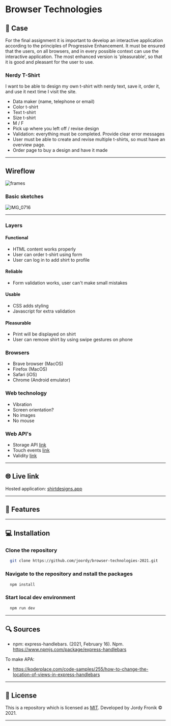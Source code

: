 # Browser Technologies

## 🔦 **Case**

For the final assignment it is important to develop an interactive application according to the principles of Progressive Enhancement. It must be ensured that the users, on all browsers, and in every possible context can use the interactive application. The most enhanced version is 'pleasurable', so that it is good and pleasant for the user to use.

### **Nerdy T-Shirt**

I want to be able to design my own t-shirt with nerdy text, save it, order it, and use it next time I visit the site.

- Data maker (name, telephone or email)
- Color t-shirt
- Text t-shirt
- Size t-shirt
- M / F
- Pick up where you left off / revise design
- Validation: everything must be completed. Provide clear error messages
- User must be able to create and revise multiple t-shirts, so must have an overview page.
- Order page to buy a design and have it made

---

## **Wireflow**

![frames](https://user-images.githubusercontent.com/48051912/112219775-bf886e00-8c25-11eb-8b61-45294b77576f.png)

### **Basic sketches**

![IMG_0716](https://user-images.githubusercontent.com/48051912/111471911-b54c0880-8729-11eb-93fd-daf6b4a49948.jpg)

---

### **Layers**

#### **Functional**

- HTML content works properly
- User can order t-shirt using form
- User can log in to add shirt to profile

#### **Reliable**

- Form validation works, user can't make small mistakes

#### **Usable**

- CSS adds styling
- Javascript for extra validation

#### **Pleasurable**

- Print will be displayed on shirt
- User can remove shirt by using swipe gestures on phone

### **Browsers**

- Brave browser (MacOS)
- Firefox (MacOS)
- Safari (iOS)
- Chrome (Android emulator)

### **Web technology**

- Vibration
- Screen orientation?
- No images
- No mouse

### **Web API's**

- Storage API [link](https://developer.mozilla.org/en-US/docs/Web/API/Storage_API)
- Touch events [link](https://developer.mozilla.org/en-US/docs/Web/API/Touch_events)
- Validity [link](https://developer.mozilla.org/en-US/docs/Web/API/Constraint_validation)

---

## 🌐 **Live link**

Hosted application: [shirtdesigns.app](https://shirtdesigns.herokuapp.com/)

---

## 🚀 **Features**

---

## 💻 **Installation**

### Clone the repository

```bash
  git clone https://github.com/joordy/browser-technologies-2021.git
```

### Navigate to the repository and nstall the packages

```bash
  npm install
```

### Start local dev environment

```bash
  npm run dev
```

---

## 🔍 **Sources**

- npm: express-handlebars. (2021, February 16). Npm. https://www.npmjs.com/package/express-handlebars

To make APA:

- https://koderplace.com/code-samples/255/how-to-change-the-location-of-views-in-express-handlebars

---

## 🔐 **License**

This is a repository which is licensed as [MIT](https://github.com/joordy/progressive-web-apps-2021/blob/master/LICENSE). Developed by Jordy Fronik ©️ 2021.

---

<!-- Add a link to your live demo in Github Pages 🌐-->

<!-- ☝️ replace this description with a description of your own work -->

<!-- replace the code in the /docs folder with your own, so you can showcase your work with GitHub Pages 🌍 -->

<!-- Add a nice poster image here at the end of the week, showing off your shiny frontend 📸 -->

<!-- Maybe a table of contents here? 📚 -->

<!-- How about a section that describes how to install this project? 🤓 -->

<!-- ...but how does one use this project? What are its features 🤔 -->

<!-- What external data source is featured in your project and what are its properties 🌠 -->

<!-- Maybe a checklist of done stuff and stuff still on your wishlist? ✅ -->

<!-- How about a license here? 📜 (or is it a licence?) 🤷 -->
